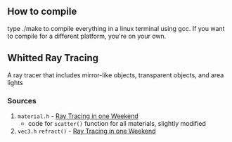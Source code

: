 ## How to compile
type ./make to compile everything in a linux terminal using gcc.
If you want to compile for a different platform, you're on your own.

## Whitted Ray Tracing
A ray tracer that includes mirror-like objects, transparent objects, and area lights

### Sources
1. `material.h` - [Ray Tracing in one Weekend](https://raytracing.github.io/books/RayTracingInOneWeekend.html#diffusematerials)
    * code for `scatter()` function for all materials, slightly modified
3. `vec3.h` `refract()` - [Ray Tracing in one Weekend](https://raytracing.github.io/books/RayTracingInOneWeekend.html#dielectrics/refraction)
